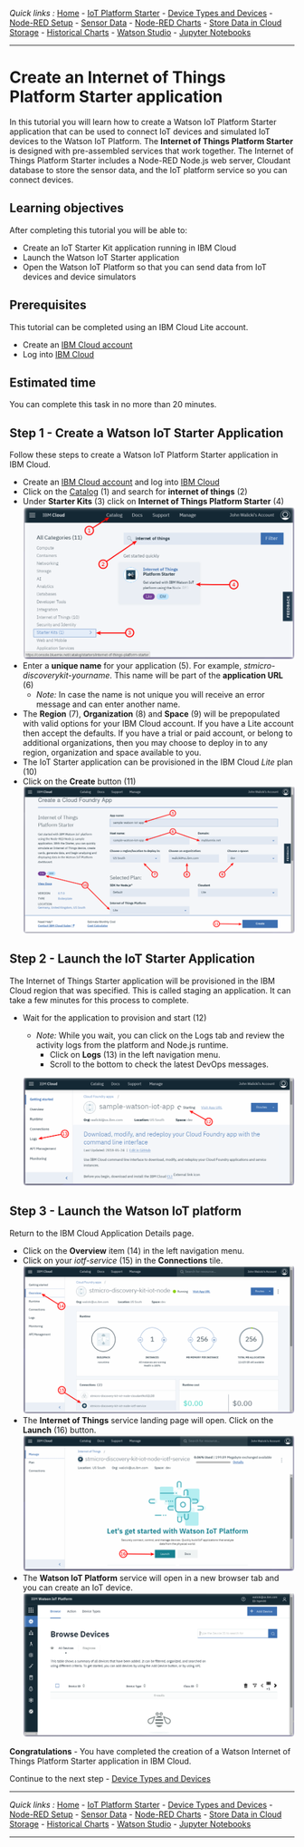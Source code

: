 *Quick links :*
[Home](README.md) - [IoT Platform Starter](CREATEIOTP.md) - [Device Types and Devices](DISCOVERYDEVICE.md) - [Node-RED Setup](NODERED.md) - [Sensor Data](DISCOVERYIOTDATA.md) - [Node-RED Charts](DASHBOARD.md) - [Store Data in Cloud Storage](CLOUDANT.md) - [Historical Charts](HISTORY.md) - [Watson Studio](STUDIO.md) - [Jupyter Notebooks](JUPYTER.md)
***
# Create an Internet of Things Platform Starter application
In this tutorial you will learn how to create a Watson IoT Platform Starter application that can be used to connect IoT devices and simulated IoT devices to the Watson IoT Platform. The **Internet of Things Platform Starter** is designed with pre-assembled services that work together.  The Internet of Things Platform Starter includes a Node-RED Node.js web server, Cloudant database to store the sensor data, and the IoT platform service so you can connect devices.

## Learning objectives

After completing this tutorial you will be able to:

* Create an IoT Starter Kit application running in IBM Cloud
* Launch the Watson IoT Starter application
* Open the Watson IoT Platform so that you can send data from IoT devices and device simulators

## Prerequisites
This tutorial can be completed using an IBM Cloud Lite account.

* Create an [IBM Cloud account](https://ibm.biz/BdYMsj)
* Log into [IBM Cloud](https://console.bluemix.net/login)

## Estimated time

You can complete this task in no more than 20 minutes.

## Step 1 - Create a Watson IoT Starter Application

Follow these steps to create a Watson IoT Platform Starter application in IBM Cloud.

* Create an [IBM Cloud account](https://console.bluemix.net/registration) and log into [IBM Cloud](https://console.bluemix.net/login)
* Click on the [Catalog](https://console.bluemix.net/catalog/?search=internet%20of%20things%20platform%20starter) (1) and search for **internet of things** (2)
* Under	**Starter Kits** (3) click on **Internet of Things Platform Starter** (4)
![Catalog entry IoTP Starter Kit](/screenshots/Catalog-StarterKit-IoTP.png)
* Enter a **unique name** for your application (5). For example, *stmicro-discoverykit-yourname*. This name will be part of the **application URL** (6)
  * *Note:* In case the name is not unique you will receive an error message and can enter another name.
* The **Region** (7), **Organization** (8) and **Space** (9) will be prepopulated with valid options for your IBM Cloud account.  If you have a Lite account then accept the defaults.  If you have a trial or paid account, or belong to additional organizations, then you may choose to deploy in to any region, organization and space available to you.
* The IoT Starter application can be provisioned in the IBM Cloud *Lite* plan (10)
* Click on the **Create** button (11)
![Create IoTP Starter Kit](/screenshots/Create-StarterKit-IoTP.png)

## Step 2 - Launch the IoT Starter Application

The Internet of Things Starter application will be provisioned in the IBM Cloud region that was specified. This is called staging an application. It can take a few minutes for this process to complete.

* Wait for the application to provision and start (12)
  * *Note:*  While you wait, you can click on the Logs tab and review the activity logs from the platform and Node.js runtime.
    * Click on **Logs** (13) in the left navigation menu.
    * Scroll to the bottom to check the latest DevOps messages.

  ![Starting IoTP Starter Kit](/screenshots/Starting-StarterKit-IoTP.png)

## Step 3 - Launch the Watson IoT platform

Return to the IBM Cloud Application Details page.
* Click on the **Overview** item (14) in the left navigation menu.
* Click on your *iotf-service* (15) in the **Connections** tile.
![App Overview](/screenshots/App-Overview-StarterKit-IoTP.png)
* The **Internet of Things** service landing page will open. Click on the **Launch** (16) button.
![IoT Platform Landing Page](/screenshots/IoTP-Service-LandingPage.png)
* The **Watson IoT Platform** service will open in a new browser tab and you can create an IoT device.
![IoT Platform Device Page](/screenshots/IoTP-Service-DevicePage.png)


**Congratulations** - You have completed the creation of a Watson Internet of Things Platform Starter application in IBM Cloud.

Continue to the next step - [Device Types and Devices](DISCOVERYDEVICE.md)

***
*Quick links :*
[Home](README.md) - [IoT Platform Starter](CREATEIOTP.md) - [Device Types and Devices](DISCOVERYDEVICE.md) - [Node-RED Setup](NODERED.md) - [Sensor Data](DISCOVERYIOTDATA.md) - [Node-RED Charts](DASHBOARD.md) - [Store Data in Cloud Storage](CLOUDANT.md) - [Historical Charts](HISTORY.md) - [Watson Studio](STUDIO.md) - [Jupyter Notebooks](JUPYTER.md)
***
